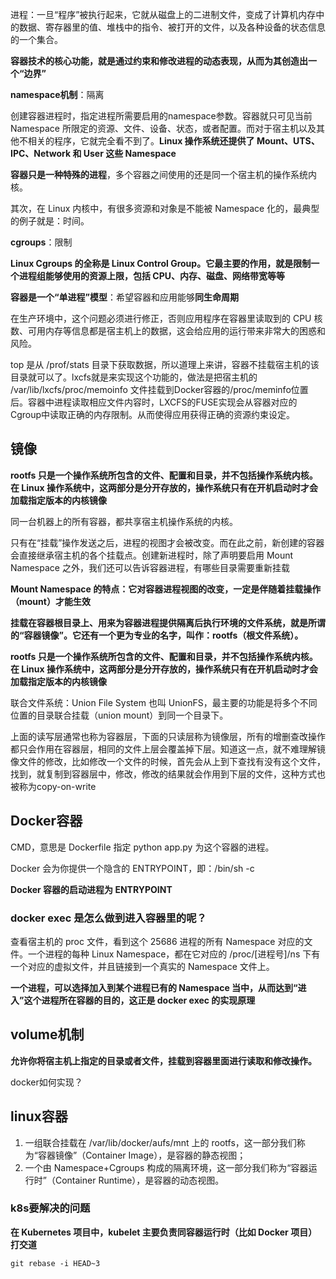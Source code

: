 进程：一旦“程序”被执行起来，它就从磁盘上的二进制文件，变成了计算机内存中的数据、寄存器里的值、堆栈中的指令、被打开的文件，以及各种设备的状态信息的一个集合。

**容器技术的核心功能，就是通过约束和修改进程的动态表现，从而为其创造出一个“边界”**

**namespace机制**：隔离	

创建容器进程时，指定进程所需要启用的namespace参数。容器就只可见当前 Namespace 所限定的资源、文件、设备、状态，或者配置。而对于宿主机以及其他不相关的程序，它就完全看不到了。**Linux 操作系统还提供了 Mount、UTS、IPC、Network 和 User 这些 Namespace**

**容器只是一种特殊的进程**，多个容器之间使用的还是同一个宿主机的操作系统内核。

其次，在 Linux 内核中，有很多资源和对象是不能被 Namespace 化的，最典型的例子就是：时间。

**cgroups**：限制

**Linux Cgroups 的全称是 Linux Control Group。它最主要的作用，就是限制一个进程组能够使用的资源上限，包括 CPU、内存、磁盘、网络带宽等等**

**容器是一个“单进程”模型**：希望容器和应用能够**同生命周期**

在生产环境中，这个问题必须进行修正，否则应用程序在容器里读取到的 CPU 核数、可用内存等信息都是宿主机上的数据，这会给应用的运行带来非常大的困惑和风险。

top 是从 /prof/stats 目录下获取数据，所以道理上来讲，容器不挂载宿主机的该目录就可以了。lxcfs就是来实现这个功能的，做法是把宿主机的 /var/lib/lxcfs/proc/memoinfo 文件挂载到Docker容器的/proc/meminfo位置后。容器中进程读取相应文件内容时，LXCFS的FUSE实现会从容器对应的Cgroup中读取正确的内存限制。从而使得应用获得正确的资源约束设定。





## 镜像

**rootfs 只是一个操作系统所包含的文件、配置和目录，并不包括操作系统内核。在 Linux 操作系统中，这两部分是分开存放的，操作系统只有在开机启动时才会加载指定版本的内核镜像**

同一台机器上的所有容器，都共享宿主机操作系统的内核。

只有在“挂载”操作发送之后，进程的视图才会被改变。而在此之前，新创建的容器会直接继承宿主机的各个挂载点。创建新进程时，除了声明要启用 Mount Namespace 之外，我们还可以告诉容器进程，有哪些目录需要重新挂载

**Mount Namespace 的特点：它对容器进程视图的改变，一定是伴随着挂载操作（mount）才能生效**

**挂载在容器根目录上、用来为容器进程提供隔离后执行环境的文件系统，就是所谓的“容器镜像”。它还有一个更为专业的名字，叫作：rootfs（根文件系统）。**

**rootfs 只是一个操作系统所包含的文件、配置和目录，并不包括操作系统内核。在 Linux 操作系统中，这两部分是分开存放的，操作系统只有在开机启动时才会加载指定版本的内核镜像**



联合文件系统：Union File System 也叫 UnionFS，最主要的功能是将多个不同位置的目录联合挂载（union mount）到同一个目录下。

上面的读写层通常也称为容器层，下面的只读层称为镜像层，所有的增删查改操作都只会作用在容器层，相同的文件上层会覆盖掉下层。知道这一点，就不难理解镜像文件的修改，比如修改一个文件的时候，首先会从上到下查找有没有这个文件，找到，就复制到容器层中，修改，修改的结果就会作用到下层的文件，这种方式也被称为copy-on-write





## Docker容器

 CMD，意思是 Dockerfile 指定 python app.py 为这个容器的进程。

Docker 会为你提供一个隐含的 ENTRYPOINT，即：/bin/sh -c

**Docker 容器的启动进程为 ENTRYPOINT**



### docker exec 是怎么做到进入容器里的呢？

查看宿主机的 proc 文件，看到这个 25686 进程的所有 Namespace 对应的文件。一个进程的每种 Linux Namespace，都在它对应的 /proc/[进程号]/ns 下有一个对应的虚拟文件，并且链接到一个真实的 Namespace 文件上。

**一个进程，可以选择加入到某个进程已有的 Namespace 当中，从而达到“进入”这个进程所在容器的目的，这正是 docker exec 的实现原理**



## volume机制

**允许你将宿主机上指定的目录或者文件，挂载到容器里面进行读取和修改操作。**

docker如何实现？





## linux容器

1. 一组联合挂载在 /var/lib/docker/aufs/mnt 上的 rootfs，这一部分我们称为“容器镜像”（Container Image），是容器的静态视图；
2. 一个由 Namespace+Cgroups 构成的隔离环境，这一部分我们称为“容器运行时”（Container Runtime），是容器的动态视图。

### k8s要解决的问题

**在 Kubernetes 项目中，kubelet 主要负责同容器运行时（比如 Docker 项目）打交道**

```
git rebase -i HEAD~3
```

